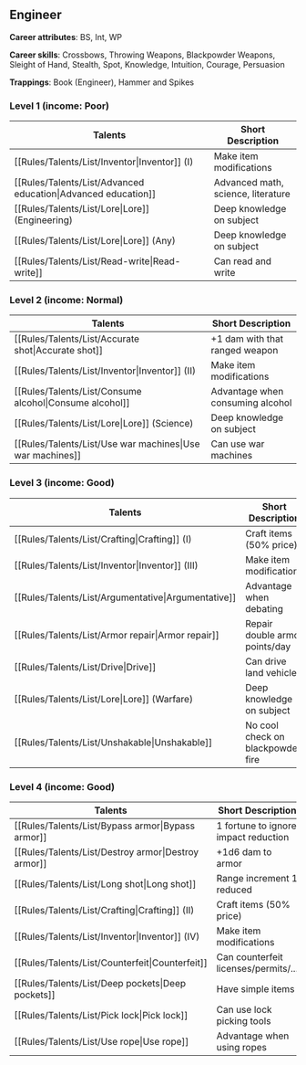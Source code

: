 
## Engineer

**Career attributes**: BS, Int, WP

**Career skills**: Crossbows, Throwing Weapons, Blackpowder Weapons, Sleight of Hand, Stealth, Spot, Knowledge, Intuition, Courage, Persuasion

**Trappings**: Book (Engineer), Hammer and Spikes

### Level 1 (income: Poor)

| Talents | Short Description |
| --- | --- |
| [[Rules/Talents/List/Inventor\|Inventor]] (I) | Make item modifications |
| [[Rules/Talents/List/Advanced education\|Advanced education]] | Advanced math, science, literature |
| [[Rules/Talents/List/Lore\|Lore]] (Engineering) | Deep knowledge on subject |
| [[Rules/Talents/List/Lore\|Lore]] (Any) | Deep knowledge on subject |
| [[Rules/Talents/List/Read-write\|Read-write]] | Can read and write |


### Level 2 (income: Normal)

| Talents | Short Description |
| --- | --- |
| [[Rules/Talents/List/Accurate shot\|Accurate shot]] | +1 dam with that ranged weapon |
| [[Rules/Talents/List/Inventor\|Inventor]] (II) | Make item modifications |
| [[Rules/Talents/List/Consume alcohol\|Consume alcohol]] | Advantage when consuming alcohol |
| [[Rules/Talents/List/Lore\|Lore]] (Science) | Deep knowledge on subject |
| [[Rules/Talents/List/Use war machines\|Use war machines]] | Can use war machines |


### Level 3 (income: Good)

| Talents | Short Description |
| --- | --- |
| [[Rules/Talents/List/Crafting\|Crafting]] (I) | Craft items (50% price) |
| [[Rules/Talents/List/Inventor\|Inventor]] (III) | Make item modifications |
| [[Rules/Talents/List/Argumentative\|Argumentative]] | Advantage when debating |
| [[Rules/Talents/List/Armor repair\|Armor repair]] | Repair double armor points/day |
| [[Rules/Talents/List/Drive\|Drive]] | Can drive land vehicles |
| [[Rules/Talents/List/Lore\|Lore]] (Warfare) | Deep knowledge on subject |
| [[Rules/Talents/List/Unshakable\|Unshakable]] | No cool check on blackpowder fire |


### Level 4 (income: Good)

| Talents | Short Description |
| --- | --- |
| [[Rules/Talents/List/Bypass armor\|Bypass armor]] | 1 fortune to ignore impact reduction |
| [[Rules/Talents/List/Destroy armor\|Destroy armor]] | +1d6 dam to armor |
| [[Rules/Talents/List/Long shot\|Long shot]] | Range increment 1 reduced |
| [[Rules/Talents/List/Crafting\|Crafting]] (II) | Craft items (50% price) |
| [[Rules/Talents/List/Inventor\|Inventor]] (IV) | Make item modifications |
| [[Rules/Talents/List/Counterfeit\|Counterfeit]] | Can counterfeit licenses/permits/... |
| [[Rules/Talents/List/Deep pockets\|Deep pockets]] | Have simple items |
| [[Rules/Talents/List/Pick lock\|Pick lock]] | Can use lock picking tools |
| [[Rules/Talents/List/Use rope\|Use rope]] | Advantage when using ropes |


